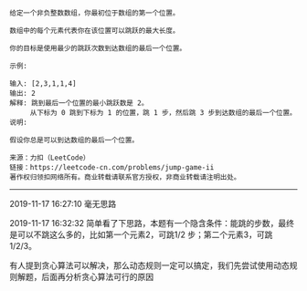 ```
给定一个非负整数数组，你最初位于数组的第一个位置。

数组中的每个元素代表你在该位置可以跳跃的最大长度。

你的目标是使用最少的跳跃次数到达数组的最后一个位置。

示例:

输入: [2,3,1,1,4]
输出: 2
解释: 跳到最后一个位置的最小跳跃数是 2。
     从下标为 0 跳到下标为 1 的位置，跳 1 步，然后跳 3 步到达数组的最后一个位置。
说明:

假设你总是可以到达数组的最后一个位置。

来源：力扣（LeetCode）
链接：https://leetcode-cn.com/problems/jump-game-ii
著作权归领扣网络所有。商业转载请联系官方授权，非商业转载请注明出处。
```

----

2019-11-17 16:27:10 毫无思路

2019-11-17 16:32:32 简单看了下思路，本题有一个隐含条件：能跳的步数，最终是可以不跳这么多的，比如第一个元素2，可跳1/2 步；第二个元素3，可跳 1/2/3。

有人提到贪心算法可以解决，那么动态规则一定可以搞定，我们先尝试使用动态规则解题，后面再分析贪心算法可行的原因
